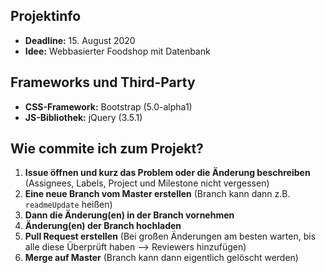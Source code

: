 ## Projektinfo
- **Deadline:** 15. August 2020
- **Idee:** Webbasierter Foodshop mit Datenbank

## Frameworks und Third-Party
- **CSS-Framework:** Bootstrap (5.0-alpha1)
- **JS-Bibliothek:** jQuery (3.5.1)

## Wie commite ich zum Projekt?

1. **Issue öffnen und kurz das Problem oder die Änderung beschreiben** (Assignees, Labels, Project und Milestone nicht vergessen)
2. **Eine neue Branch vom Master erstellen** (Branch kann dann z.B. `readmeUpdate` heißen)
3. **Dann die Änderung(en) in der Branch vornehmen**
4. **Änderung(en) der Branch hochladen**
5. **Pull Request erstellen** (Bei großen Änderungen am besten warten, bis alle diese Überprüft haben --> Reviewers hinzufügen)
6. **Merge auf Master** (Branch kann dann eigentlich gelöscht werden)
